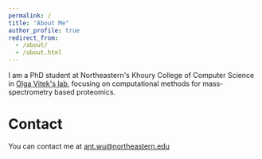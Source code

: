 ```yaml
---
permalink: /
title: "About Me"
author_profile: true
redirect_from: 
  - /about/
  - /about.html
---
```


I am a PhD student at Northeastern's Khoury College of Computer Science in [Olga Vitek's lab](https://olga-vitek-lab.khoury.northeastern.edu/), focusing on computational methods for mass-spectrometry based proteomics. 

Contact
======
You can contact me at ant.wu@northeastern.edu
